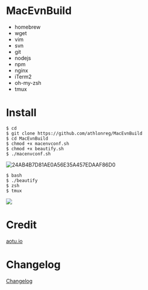 # MacEvnBuild
- homebrew
- wget
- vim
- svn
- git
- nodejs
- npm
- nginx
- iTerm2
- oh-my-zsh
- tmux

# Install
```
$ cd 
$ git clone https://github.com/athlonreg/MacEvnBuild
$ cd MacEvnBuild
$ chmod +x macenvconf.sh
$ chmod +x beautify.sh
$ ./macenvconf.sh
```

![24AB4B7D81AE0A56E35A457EDAAF86D0](http://ovefvi4g3.bkt.clouddn.com/24AB4B7D81AE0A56E35A457EDAAF86D0.jpg)

```
$ bash
$ ./beautify 
$ zsh 
$ tmux
```

![](http://ovefvi4g3.bkt.clouddn.com/15238685045337.jpg)

# Credit
[aotu.io](https://mac.aotu.io)

# Changelog
[Changelog](https://github.com/athlonreg/MacEvnBuild/blob/master/Changelog.md)


